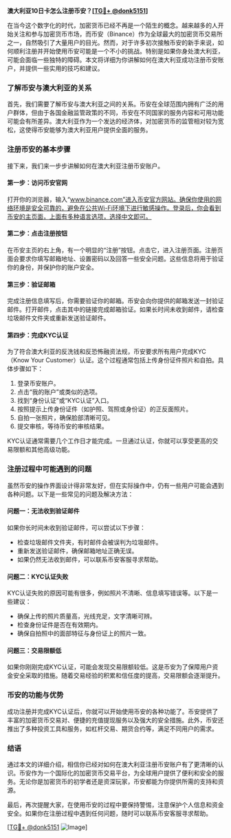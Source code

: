 **澳大利亚10日卡怎么注册币安？[[TG💪+ @donk5151](https://t.me/s/donk5151)]**

在当今这个数字化的时代，加密货币已经不再是一个陌生的概念。越来越多的人开始关注和参与加密货币市场，而币安（Binance）作为全球最大的加密货币交易所之一，自然吸引了大量用户的目光。然而，对于许多初次接触币安的新手来说，如何顺利注册并开始使用币安可能是一个不小的挑战。特别是如果你身处澳大利亚，可能会面临一些独特的障碍。本文将详细为你讲解如何在澳大利亚成功注册币安账户，并提供一些实用的技巧和建议。

### 了解币安与澳大利亚的关系

首先，我们需要了解币安与澳大利亚之间的关系。币安在全球范围内拥有广泛的用户群体，但由于各国金融监管政策的不同，币安在不同国家的服务内容和可用功能可能会有所差异。澳大利亚作为一个发达的经济体，对加密货币的监管相对较为宽松，这使得币安能够为澳大利亚用户提供全面的服务。

### 注册币安的基本步骤

接下来，我们来一步步讲解如何在澳大利亚注册币安账户。

#### 第一步：访问币安官网

打开你的浏览器，输入“www.binance.com”进入币安官方网站。确保你使用的网络环境是安全可靠的，避免在公共Wi-Fi环境下进行敏感操作。登录后，你会看到币安的主页面，上面有多种语言选项，选择中文即可。

#### 第二步：点击注册按钮

在币安主页的右上角，有一个明显的“注册”按钮。点击它，进入注册页面。注册页面会要求你填写邮箱地址、设置密码以及回答一些安全问题。这些信息将用于验证你的身份，并保护你的账户安全。

#### 第三步：验证邮箱

完成注册信息填写后，你需要验证你的邮箱。币安会向你提供的邮箱发送一封验证邮件。打开邮件，点击其中的链接完成邮箱验证。如果长时间未收到邮件，请检查垃圾邮件文件夹或重新发送验证邮件。

#### 第四步：完成KYC认证

为了符合澳大利亚的反洗钱和反恐怖融资法规，币安要求所有用户完成KYC（Know Your Customer）认证。这个过程通常包括上传身份证件照片和自拍。具体步骤如下：

1. 登录币安账户。
2. 点击“我的账户”或类似的选项。
3. 找到“身份认证”或“KYC认证”入口。
4. 按照提示上传身份证件（如护照、驾照或身份证）的正反面照片。
5. 自拍一张照片，确保脸部清晰可见。
6. 提交审核，等待币安的审核结果。

KYC认证通常需要几个工作日才能完成。一旦通过认证，你就可以享受更高的交易限额和其他高级功能。

### 注册过程中可能遇到的问题

虽然币安的操作界面设计得非常友好，但在实际操作中，仍有一些用户可能会遇到各种问题。以下是一些常见的问题及解决方法：

#### 问题一：无法收到验证邮件

如果你长时间未收到验证邮件，可以尝试以下步骤：
- 检查垃圾邮件文件夹，有时邮件会被误判为垃圾邮件。
- 重新发送验证邮件，确保邮箱地址正确无误。
- 如果仍然无法收到邮件，可以联系币安客服寻求帮助。

#### 问题二：KYC认证失败

KYC认证失败的原因可能有很多，例如照片不清晰、信息填写错误等。以下是一些建议：
- 确保上传的照片质量高，光线充足，文字清晰可辨。
- 检查身份证件是否在有效期内。
- 确保自拍照中的面部特征与身份证上的照片一致。

#### 问题三：交易限额低

如果你刚刚完成KYC认证，可能会发现交易限额较低。这是币安为了保障用户资金安全采取的措施。随着交易经验的积累和信任度的提高，交易限额会逐渐提升。

### 币安的功能与优势

成功注册并完成KYC认证后，你就可以开始使用币安的各种功能了。币安提供了丰富的加密货币交易对、便捷的充值提现服务以及强大的安全措施。此外，币安还推出了多种投资工具和服务，如杠杆交易、期货合约等，满足不同用户的需求。

### 结语

通过本文的详细介绍，相信你已经对如何在澳大利亚注册币安账户有了更清晰的认识。币安作为一个国际化的加密货币交易平台，为全球用户提供了便利和安全的服务。无论你是加密货币的初学者还是资深玩家，币安都能为你提供所需的支持和资源。

最后，再次提醒大家，在使用币安的过程中要保持警惕，注意保护个人信息和资金安全。如果你在注册过程中遇到任何问题，随时可以联系币安客服寻求帮助。

[[TG💪+ @donk5151](https://t.me/s/donk5151) ![Image](https://i.postimg.cc/rwNCRYN7/Snipaste-2025-04-30-17-27-05.png)]